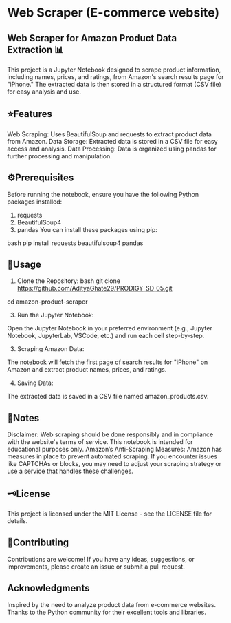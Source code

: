 # Web Scraper (E-commerce website)
## Web Scraper for Amazon Product Data Extraction 📊
This project is a Jupyter Notebook designed to scrape product information, including names, prices, and ratings, from Amazon's search results page for "iPhone." The extracted data is then stored in a structured format (CSV file) for easy analysis and use.

## ⭐Features
Web Scraping: Uses BeautifulSoup and requests to extract product data from Amazon.
Data Storage: Extracted data is stored in a CSV file for easy access and analysis.
Data Processing: Data is organized using pandas for further processing and manipulation.

## ⚙️Prerequisites
Before running the notebook, ensure you have the following Python packages installed:
1. requests
2. BeautifulSoup4
3. pandas
You can install these packages using pip:

bash
pip install requests beautifulsoup4 pandas

## 🚀Usage
1. Clone the Repository:
bash
git clone https://github.com/AdityaGhate29/PRODIGY_SD_05.git

cd amazon-product-scraper

3. Run the Jupyter Notebook:

Open the Jupyter Notebook in your preferred environment (e.g., Jupyter Notebook, JupyterLab, VSCode, etc.) and run each cell step-by-step.

3. Scraping Amazon Data:

The notebook will fetch the first page of search results for "iPhone" on Amazon and extract product names, prices, and ratings.

4. Saving Data:

The extracted data is saved in a CSV file named amazon_products.csv.

## 📝Notes
Disclaimer: Web scraping should be done responsibly and in compliance with the website's terms of service. This notebook is intended for educational purposes only.
Amazon’s Anti-Scraping Measures: Amazon has measures in place to prevent automated scraping. If you encounter issues like CAPTCHAs or blocks, you may need to adjust your scraping strategy or use a service that handles these challenges.

## 🗝️License
This project is licensed under the MIT License - see the LICENSE file for details.

## 🤝Contributing
Contributions are welcome! If you have any ideas, suggestions, or improvements, please create an issue or submit a pull request.

## Acknowledgments
Inspired by the need to analyze product data from e-commerce websites.
Thanks to the Python community for their excellent tools and libraries.

